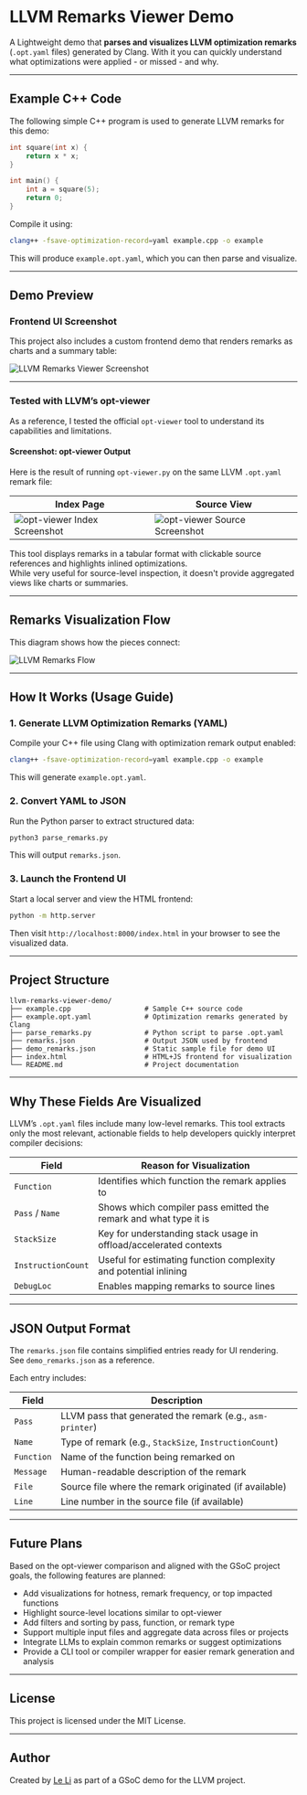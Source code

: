 
# LLVM Remarks Viewer Demo

A Lightweight demo that **parses and visualizes LLVM optimization remarks** (`.opt.yaml` files) generated by Clang. With it you can quickly understand what optimizations were applied - or missed - and why.

---

## Example C++ Code

The following simple C++ program is used to generate LLVM remarks for this demo:

```cpp
int square(int x) {
    return x * x;
}

int main() {
    int a = square(5);
    return 0;
}
```

Compile it using:

```bash
clang++ -fsave-optimization-record=yaml example.cpp -o example
```

This will produce `example.opt.yaml`, which you can then parse and visualize.

---


## Demo Preview

### Frontend UI Screenshot

This project also includes a custom frontend demo that renders remarks as charts and a summary table:

![LLVM Remarks Viewer Screenshot](images/screenshot.png)

---

### Tested with LLVM’s opt-viewer

As a reference, I tested the official `opt-viewer` tool to understand its capabilities and limitations.

####  Screenshot: opt-viewer Output

Here is the result of running `opt-viewer.py` on the same LLVM `.opt.yaml` remark file:

| Index Page | Source View |
|------------|-------------|
| ![opt-viewer Index Screenshot](images/opt-viewer-index.png) | ![opt-viewer Source Screenshot](images/opt-viewer-source.png) |

This tool displays remarks in a tabular format with clickable source references and highlights inlined optimizations.  
While very useful for source-level inspection, it doesn't provide aggregated views like charts or summaries.

---

## Remarks Visualization Flow

This diagram shows how the pieces connect:

![LLVM Remarks Flow](images/llvm_remarks_flow_updated.png)

---

## How It Works (Usage Guide)

### 1. Generate LLVM Optimization Remarks (YAML)

Compile your C++ file using Clang with optimization remark output enabled:

```bash
clang++ -fsave-optimization-record=yaml example.cpp -o example
```

This will generate `example.opt.yaml`.

### 2. Convert YAML to JSON

Run the Python parser to extract structured data:

```bash
python3 parse_remarks.py
```

This will output `remarks.json`.

### 3. Launch the Frontend UI

Start a local server and view the HTML frontend:

```bash
python -m http.server
```

Then visit `http://localhost:8000/index.html` in your browser to see the visualized data.

---

## Project Structure

```
llvm-remarks-viewer-demo/
├── example.cpp                  # Sample C++ source code
├── example.opt.yaml             # Optimization remarks generated by Clang
├── parse_remarks.py             # Python script to parse .opt.yaml
├── remarks.json                 # Output JSON used by frontend
├── demo_remarks.json            # Static sample file for demo UI
├── index.html                   # HTML+JS frontend for visualization
└── README.md                    # Project documentation
```

---


## Why These Fields Are Visualized

LLVM’s `.opt.yaml` files include many low-level remarks. This tool extracts only the most relevant, actionable fields to help developers quickly interpret compiler decisions:

| Field              | Reason for Visualization                                                                 |
|--------------------|-------------------------------------------------------------------------------------------|
| `Function`         | Identifies which function the remark applies to                                          |
| `Pass` / `Name`    | Shows which compiler pass emitted the remark and what type it is                         |
| `StackSize`        | Key for understanding stack usage in offload/accelerated contexts                        |
| `InstructionCount` | Useful for estimating function complexity and potential inlining                         |
| `DebugLoc`         | Enables mapping remarks to source lines                                                  |

---

## JSON Output Format

The `remarks.json` file contains simplified entries ready for UI rendering.  
See `demo_remarks.json` as a reference.

Each entry includes:

| Field     | Description                                                                 |
|-----------|-----------------------------------------------------------------------------|
| `Pass`    | LLVM pass that generated the remark (e.g., `asm-printer`)                  |
| `Name`    | Type of remark (e.g., `StackSize`, `InstructionCount`)                    |
| `Function`| Name of the function being remarked on                                     |
| `Message` | Human-readable description of the remark                                   |
| `File`    | Source file where the remark originated (if available)                    |
| `Line`    | Line number in the source file (if available)                             |

---

## Future Plans

Based on the opt-viewer comparison and aligned with the GSoC project goals, the following features are planned:

- Add visualizations for hotness, remark frequency, or top impacted functions  
- Highlight source-level locations similar to opt-viewer  
- Add filters and sorting by pass, function, or remark type  
- Support multiple input files and aggregate data across files or projects  
- Integrate LLMs to explain common remarks or suggest optimizations  
- Provide a CLI tool or compiler wrapper for easier remark generation and analysis  


---

## License

This project is licensed under the MIT License.

---

## Author

Created by [Le Li](https://github.com/leyli16) as part of a GSoC demo for the LLVM project.

